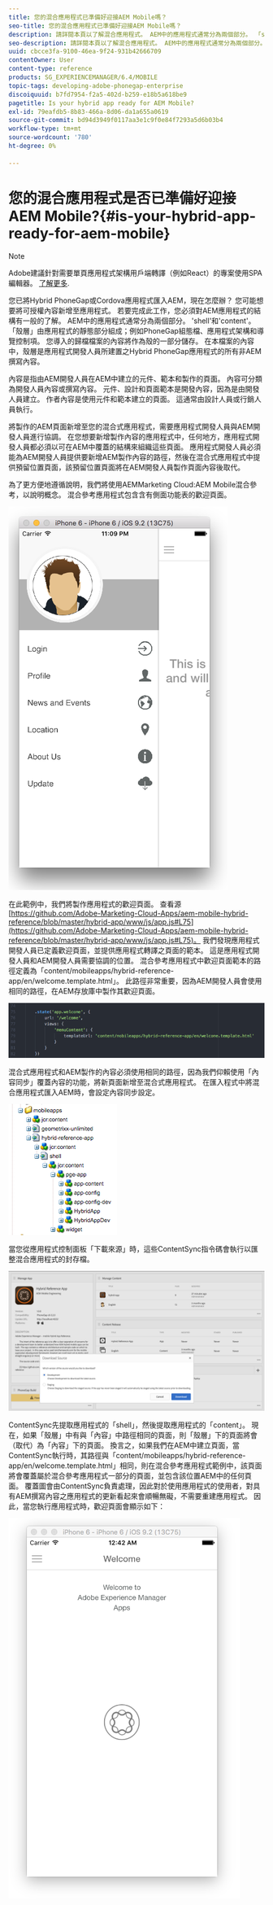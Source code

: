 ```yaml
---
title: 您的混合應用程式已準備好迎接AEM Mobile嗎？
seo-title: 您的混合應用程式已準備好迎接AEM Mobile嗎？
description: 請詳閱本頁以了解混合應用程式。 AEM中的應用程式通常分為兩個部分。 「shell」和「content」以及此頁面提供關於這些主題的更深入分析。
seo-description: 請詳閱本頁以了解混合應用程式。 AEM中的應用程式通常分為兩個部分。 「shell」和「content」以及此頁面提供關於這些主題的更深入分析。
uuid: cbcce3fa-9100-46ea-9f24-931b42666709
contentOwner: User
content-type: reference
products: SG_EXPERIENCEMANAGER/6.4/MOBILE
topic-tags: developing-adobe-phonegap-enterprise
discoiquuid: b7fd7954-f2a5-402d-b259-e18b5a618be9
pagetitle: Is your hybrid app ready for AEM Mobile?
exl-id: 79eafdb5-8b83-466a-8d06-da1a655a0619
source-git-commit: bd94d3949f0117aa3e1c9f0e84f7293a5d6b03b4
workflow-type: tm+mt
source-wordcount: '780'
ht-degree: 0%

---
```


# 您的混合應用程式是否已準備好迎接AEM Mobile?{#is-your-hybrid-app-ready-for-aem-mobile}

>[!NOTE]
>
>Adobe建議針對需要單頁應用程式架構用戶端轉譯（例如React）的專案使用SPA編輯器。 [了解更多](/help/sites-developing/spa-overview.md).

您已將Hybrid PhoneGap或Cordova應用程式匯入AEM，現在怎麼辦？ 您可能想要將可授權內容新增至應用程式。 若要完成此工作，您必須對AEM應用程式的結構有一般的了解。 AEM中的應用程式通常分為兩個部分。 &#39;shell&#39;和&#39;content&#39;。 「殼層」由應用程式的靜態部分組成；例如PhoneGap組態檔、應用程式架構和導覽控制項。 您導入的歸檔檔案的內容將作為殼的一部分儲存。 在本檔案的內容中，殼層是應用程式開發人員所建置之Hybrid PhoneGap應用程式的所有非AEM撰寫內容。

內容是指由AEM開發人員在AEM中建立的元件、範本和製作的頁面。 內容可分類為開發人員內容或撰寫內容。 元件、設計和頁面範本是開發內容，因為是由開發人員建立。 作者內容是使用元件和範本建立的頁面。 這通常由設計人員或行銷人員執行。

將製作的AEM頁面新增至您的混合式應用程式，需要應用程式開發人員與AEM開發人員進行協調。 在您想要新增製作內容的應用程式中，任何地方，應用程式開發人員都必須以可在AEM中覆蓋的結構來組織這些頁面。 應用程式開發人員必須能為AEM開發人員提供要新增AEM製作內容的路徑，然後在混合式應用程式中提供預留位置頁面，該預留位置頁面將在AEM開發人員製作頁面內容後取代。

為了更方便地遵循說明，我們將使用AEMMarketing Cloud:AEM Mobile混合參考，以說明概念。 混合參考應用程式包含含有側面功能表的歡迎頁面。

![chlimage_1-76](assets/chlimage_1-76.png)

在此範例中，我們將製作應用程式的歡迎頁面。 查看源[https://github.com/Adobe-Marketing-Cloud-Apps/aem-mobile-hybrid-reference/blob/master/hybrid-app/www/js/app.js#L75](https://github.com/Adobe-Marketing-Cloud-Apps/aem-mobile-hybrid-reference/blob/master/hybrid-app/www/js/app.js#L75)。 我們發現應用程式開發人員已定義歡迎頁面，並提供應用程式轉譯之頁面的範本。 這是應用程式開發人員和AEM開發人員需要協調的位置。 混合參考應用程式中歡迎頁面範本的路徑定義為「content/mobileapps/hybrid-reference-app/en/welcome.template.html」。 此路徑非常重要，因為AEM開發人員會使用相同的路徑，在AEM存放庫中製作其歡迎頁面。

![chlimage_1-77](assets/chlimage_1-77.png)

混合式應用程式和AEM製作的內容必須使用相同的路徑，因為我們仰賴使用「內容同步」覆蓋內容的功能，將新頁面新增至混合式應用程式。 在匯入程式中將混合應用程式匯入AEM時，會設定內容同步設定。

![chlimage_1-78](assets/chlimage_1-78.png)

當您從應用程式控制面板「下載來源」時，這些ContentSync指令碼會執行以匯整混合應用程式的封存檔。

![chlimage_1-79](assets/chlimage_1-79.png)

ContentSync先提取應用程式的「shell」，然後提取應用程式的「content」。 現在，如果「殼層」中有與「內容」中路徑相同的頁面，則「殼層」下的頁面將會（取代）為「內容」下的頁面。 換言之，如果我們在AEM中建立頁面，當ContentSync執行時，其路徑與「content/mobileapps/hybrid-reference-app/en/welcome.template.html」相同，則在混合參考應用程式範例中，該頁面將會覆蓋屬於混合參考應用程式一部分的頁面，並包含該位置AEM中的任何頁面。 覆蓋圖會由ContentSync負責處理，因此對於使用應用程式的使用者，對具有AEM撰寫內容之應用程式的更新看起來會順暢無礙，不需要重建應用程式。 因此，當您執行應用程式時，歡迎頁面會顯示如下：

![chlimage_1-80](assets/chlimage_1-80.png)
